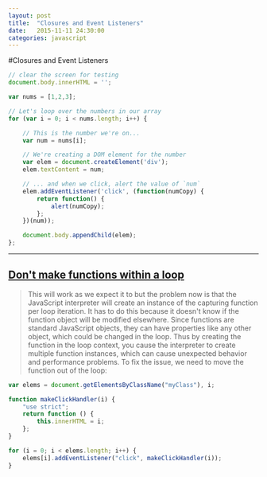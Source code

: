 ```yaml
---
layout: post
title:  "Closures and Event Listeners"
date:   2015-11-11 24:30:00
categories: javascript
---
```


#Closures and Event Listeners

```javascript
// clear the screen for testing
document.body.innerHTML = '';

var nums = [1,2,3];

// Let's loop over the numbers in our array
for (var i = 0; i < nums.length; i++) {

    // This is the number we're on...
    var num = nums[i];

    // We're creating a DOM element for the number
    var elem = document.createElement('div');
    elem.textContent = num;

    // ... and when we click, alert the value of `num`
    elem.addEventListener('click', (function(numCopy) {
        return function() {
            alert(numCopy);
        };
    })(num));

    document.body.appendChild(elem);
};
```
---
## [Don't make functions within a loop](https://jslinterrors.com/dont-make-functions-within-a-loop)
>This will work as we expect it to but the problem now is that the JavaScript interpreter will create an instance of the capturing function per loop iteration. It has to do this because it doesn't know if the function object will be modified elsewhere. Since functions are standard JavaScript objects, they can have properties like any other object, which could be changed in the loop. Thus by creating the function in the loop context, you cause the interpreter to create multiple function instances, which can cause unexpected behavior and performance problems. To fix the issue, we need to move the function out of the loop:

```javascript
var elems = document.getElementsByClassName("myClass"), i;

function makeClickHandler(i) {
    "use strict";
    return function () {
        this.innerHTML = i;
    };
}

for (i = 0; i < elems.length; i++) {
    elems[i].addEventListener("click", makeClickHandler(i));
}
```
